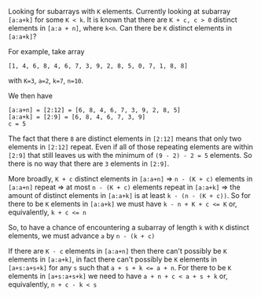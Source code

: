 Looking for subarrays with `K` elements. Currently looking at subarray 
`[a:a+k]` for some `K < k`. It is known that there are `K + c, c > 0` 
distinct elements in `[a:a + n]`, where `k<n`. Can there be `K` distinct 
elements in `[a:a+k]`?

For example, take array
```
[1, 4, 6, 8, 4, 6, 7, 3, 9, 2, 8, 5, 0, 7, 1, 8, 8]
```
with `K=3`, `a=2`, `k=7`, `n=10`. 

We then have 
```
[a:a+n] = [2:12] = [6, 8, 4, 6, 7, 3, 9, 2, 8, 5]
[a:a+k] = [2:9] = [6, 8, 4, 6, 7, 3, 9]
c = 5
```

The fact that there `8` are distinct elements in `[2:12]` means that only two 
elements in `[2:12]` repeat. Even if all of those repeating elements are 
within `[2:9]` that still leaves us with the minimum of `(9 - 2) - 2 = 5` 
elements. So there is no way that there are `3` elements in `[2:9]`.

More broadly, `K + c` distinct elements in `[a:a+n]` 
⇒ `n - (K + c)` elements in `[a:a+n]` repeat 
⇒ at most `n - (K + c)` elements repeat in `[a:a+k]` 
⇒ the amount of distinct elements in `[a:a+k]` is at least 
`k - (n - (K + c))`. So for there to be `K` elements in 
`[a:a+k]` we must have `k - n + K + c <= K` or, 
equivalently, `k + c <= n`

So, to have a chance of encountering a subarray of length `k` with `K` 
distinct elements, we must advance `a` by `n - (k + c)`


If there are `K - c` elements in `[a:a+n]` then there can't possibly be 
`K` elements in `[a:a+k]`, in fact there can't possibly be `K` elements in 
`[a+s:a+s+k]` for any `s` such that `a + s + k <= a + n`. For there to be `K` 
elements in `[a+s:a+s+k]` we need to have `a + n + c < a + s + k` or, equivalently,
`n + c - k < s`